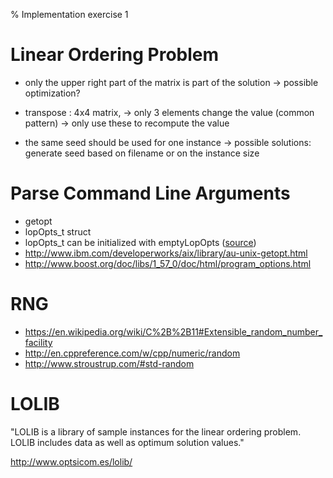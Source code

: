 % Implementation exercise 1

# Linear Ordering Problem

* only the upper right part of the matrix is part of the solution -> possible
optimization?

* transpose : 4x4 matrix, -> only 3 elements change the value (common pattern)
-> only use these to recompute the value

* the same seed should be used for one instance -> possible solutions: generate
seed based on filename or on the instance size

# Parse Command Line Arguments

* getopt
* lopOpts_t struct
* lopOpts_t can be initialized with emptyLopOpts ([source](http://goo.gl/21VvQQ))
* <http://www.ibm.com/developerworks/aix/library/au-unix-getopt.html>
* <http://www.boost.org/doc/libs/1_57_0/doc/html/program_options.html>

# RNG

* <https://en.wikipedia.org/wiki/C%2B%2B11#Extensible_random_number_facility>
* <http://en.cppreference.com/w/cpp/numeric/random>
* <http://www.stroustrup.com/#std-random>

# LOLIB

"LOLIB is a library of sample instances for the linear ordering problem. LOLIB
includes data as well as optimum solution values."

<http://www.optsicom.es/lolib/>
